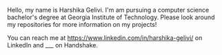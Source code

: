 <!--
- 👋 Hi, I’m @harshikagelivi
- 👀 I’m interested in ...
- 🌱 I’m currently learning ...
- 💞️ I’m looking to collaborate on ...
- 📫 How to reach me ...
-->

<!---
harshikagelivi/harshikagelivi is a ✨ special ✨ repository because its `README.md` (this file) appears on your GitHub profile.
You can click the Preview link to take a look at your changes.
--->

Hello, my name is Harshika Gelivi. I'm am pursuing a computer science bachelor's degree at Georgia Institute of Technology. Please look around my repositories for more information on my projects!

You can reach me at https://www.linkedin.com/in/harshika-gelivi/ on LinkedIn and ___ on Handshake.
